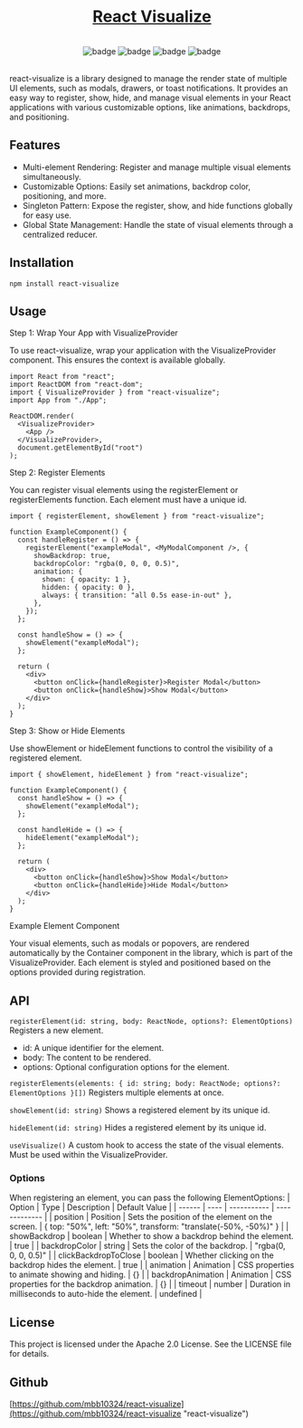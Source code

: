 <div align="center">
    <a href="https://github.com/mbb10324/react-visualize/">
        <h1>React Visualize</h1>
    </a>
</div>
<br />
<div align="center">
<img src="https://img.shields.io/badge/npm-v0.0.1-violet?style=for-the-badge" alt="badge"/>
<img src="https://img.shields.io/badge/gzip_size-9.4kB-orange?style=for-the-badge" alt="badge"/>
<img src="https://img.shields.io/badge/license-Apache_2.0-blue?style=for-the-badge" alt="badge"/>
<img src="https://img.shields.io/badge/coverage-100%25-green?style=for-the-badge" alt="badge"/>
</div>
<br />

react-visualize is a library designed to manage the render state of multiple UI elements, such as modals, drawers, or toast notifications. It provides an easy way to register, show, hide, and manage visual elements in your React applications with various customizable options, like animations, backdrops, and positioning.

## Features

- Multi-element Rendering: Register and manage multiple visual elements simultaneously.
- Customizable Options: Easily set animations, backdrop color, positioning, and more.
- Singleton Pattern: Expose the register, show, and hide functions globally for easy use.
- Global State Management: Handle the state of visual elements through a centralized reducer.

## Installation

`npm install react-visualize`

## Usage

Step 1: Wrap Your App with VisualizeProvider

To use react-visualize, wrap your application with the VisualizeProvider component. This ensures the context is available globally.

```
import React from "react";
import ReactDOM from "react-dom";
import { VisualizeProvider } from "react-visualize";
import App from "./App";

ReactDOM.render(
  <VisualizeProvider>
    <App />
  </VisualizeProvider>,
  document.getElementById("root")
);

```

Step 2: Register Elements

You can register visual elements using the registerElement or registerElements function. Each element must have a unique id.

```
import { registerElement, showElement } from "react-visualize";

function ExampleComponent() {
  const handleRegister = () => {
    registerElement("exampleModal", <MyModalComponent />, {
      showBackdrop: true,
      backdropColor: "rgba(0, 0, 0, 0.5)",
      animation: {
        shown: { opacity: 1 },
        hidden: { opacity: 0 },
        always: { transition: "all 0.5s ease-in-out" },
      },
    });
  };

  const handleShow = () => {
    showElement("exampleModal");
  };

  return (
    <div>
      <button onClick={handleRegister}>Register Modal</button>
      <button onClick={handleShow}>Show Modal</button>
    </div>
  );
}
```

Step 3: Show or Hide Elements

Use showElement or hideElement functions to control the visibility of a registered element.

```
import { showElement, hideElement } from "react-visualize";

function ExampleComponent() {
  const handleShow = () => {
    showElement("exampleModal");
  };

  const handleHide = () => {
    hideElement("exampleModal");
  };

  return (
    <div>
      <button onClick={handleShow}>Show Modal</button>
      <button onClick={handleHide}>Hide Modal</button>
    </div>
  );
}
```

Example Element Component

Your visual elements, such as modals or popovers, are rendered automatically by the Container component in the library, which is part of the VisualizeProvider. Each element is styled and positioned based on the options provided during registration.

## API

`registerElement(id: string, body: ReactNode, options?: ElementOptions)`
Registers a new element.

- id: A unique identifier for the element.
- body: The content to be rendered.
- options: Optional configuration options for the element.

`registerElements(elements: { id: string; body: ReactNode; options?: ElementOptions }[])`
Registers multiple elements at once.

`showElement(id: string)`
Shows a registered element by its unique id.

`hideElement(id: string)`
Hides a registered element by its unique id.

`useVisualize()`
A custom hook to access the state of the visual elements. Must be used within the VisualizeProvider.

### Options

When registering an element, you can pass the following ElementOptions:
| Option | Type | Description | Default Value |
| ------ | ---- | ----------- | ------------- |
| position | Position | Sets the position of the element on the screen. | { top: "50%", left: "50%", transform: "translate(-50%, -50%)" } |
| showBackdrop | boolean | Whether to show a backdrop behind the element. | true |
| backdropColor | string | Sets the color of the backdrop. | "rgba(0, 0, 0, 0.5)" |
| clickBackdropToClose | boolean | Whether clicking on the backdrop hides the element. | true |
| animation | Animation | CSS properties to animate showing and hiding. | {} |
| backdropAnimation | Animation | CSS properties for the backdrop animation. | {} |
| timeout | number | Duration in milliseconds to auto-hide the element. | undefined |

## License

This project is licensed under the Apache 2.0 License. See the LICENSE file for details.

## Github

[https://github.com/mbb10324/react-visualize](https://github.com/mbb10324/react-visualize "react-visualize")

